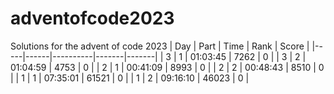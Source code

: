# adventofcode2023
Solutions for the advent of code 2023
| Day | Part | Time     | Rank  | Score |
|-----|------|----------|-------|-------|
| 3   | 1    | 01:03:45 | 7262  | 0     |
| 3   | 2    | 01:04:59 | 4753  | 0     |
| 2   | 1    | 00:41:09 | 8993  | 0     |
| 2   | 2    | 00:48:43 | 8510  | 0     |
| 1   | 1    | 07:35:01 | 61521 | 0     |
| 1   | 2    | 09:16:10 | 46023 | 0     |
